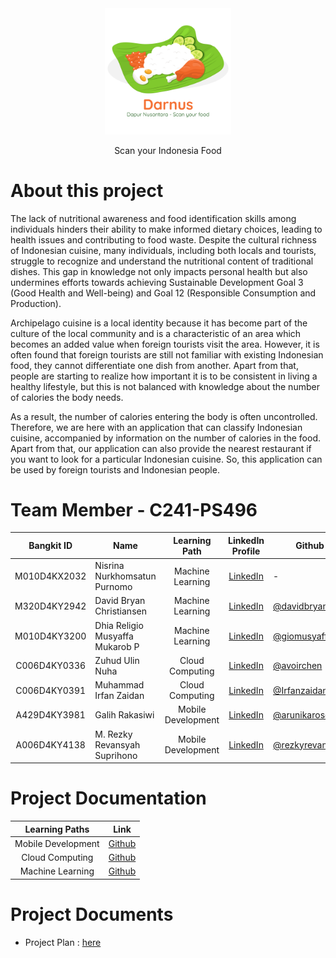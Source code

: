 <div align="center">
  <img src="https://github.com/Dapur-Nusantara-Bangkit-2024-Batch-2/.github/blob/main/profile/assets/logodarnus%201.png" alt="Logo NutriKita" style="width: 40%;">
  <p>Scan your Indonesia Food</p>
</div>

# About this project
The lack of nutritional awareness and food identification skills among individuals hinders their ability to make informed dietary choices, leading to health issues and contributing to food waste. Despite the cultural richness of Indonesian cuisine, many individuals, including both locals and tourists, struggle to recognize and understand the nutritional content of traditional dishes. This gap in knowledge not only impacts personal health but also undermines efforts towards achieving Sustainable Development Goal 3 (Good Health and Well-being) and Goal 12 (Responsible Consumption and Production).

Archipelago cuisine is a local identity because it has become part of the culture of the local community and is a characteristic of an area which becomes an added value when foreign tourists visit the area. However, it is often found that foreign tourists are still not familiar with existing Indonesian food, they cannot differentiate one dish from another. Apart from that, people are starting to realize how important it is to be consistent in living a healthy lifestyle, but this is not balanced with knowledge about the number of calories the body needs. 

As a result, the number of calories entering the body is often uncontrolled. Therefore, we are here with an application that can classify Indonesian cuisine, accompanied by information on the number of calories in the food. Apart from that, our application can also provide the nearest restaurant if you want to look for a particular Indonesian cuisine. So, this application can be used by foreign tourists and Indonesian people.

# Team Member - C241-PS496
<div align="center">
  
| Bangkit ID       |           Name            |   Learning Path    | LinkedIn Profile | Github | Status |
|:----------------:|---------------------------|:------------------:|:-----------------------------------------:|-------------------------------------------------------------------|:---------------------------------|
| M010D4KX2032      | Nisrina Nurkhomsatun Purnomo  | Machine Learning   | [LinkedIn](https://www.linkedin.com/in/nisrinanpurnomo/) | - | Active |
| M320D4KY2942      | David Bryan Christiansen   | Machine Learning   | [LinkedIn](https://www.linkedin.com/in/davidbryanc/) | [@davidbryanc](https://github.com/davidbryanc) | Active |
| M010D4KY3200      | Dhia Religio Musyaffa Mukarob P          | Machine Learning    | [LinkedIn](https://www.linkedin.com/in/dhiareligio/) | [@giomusyaffa](https://github.com/giomusyaffa) | Active |
| C006D4KY0336      | Zuhud Ulin Nuha     | Cloud Computing    | [LinkedIn](https://www.linkedin.com/in/zuhud-ulin-nuha/) | [@avoirchen](https://github.com/avoirchen) | Active |
| C006D4KY0391      | Muhammad Irfan Zaidan             | Cloud Computing | [LinkedIn](https://www.linkedin.com/in/mirfanzaidann/) | [@Irfanzaidann](https://github.com/Irfanzaidann) | Active |
| A429D4KY3981       | Galih Rakasiwi              | Mobile Development | [LinkedIn](https://www.linkedin.com/in/galih-rakasiwi-25a5842a4/) | [@arunikaroscent](https://github.com/arunikaroscent) | Active |
| A006D4KY4138       | M. Rezky Revansyah Suprihono | Mobile Development   | [LinkedIn](https://www.linkedin.com/in/rezkyrevansyah/) | [@rezkyrevansyah](https://github.com/rezkyrevansyah) | Active |

</div>

# Project Documentation
|   Learning Paths   |                                Link                                |
| :----------------: | :----------------------------------------------------------------: |
| Mobile Development | [Github](https://github.com/Dapur-Nusantara-Bangkit-2024-Batch-2/mobile-development) |
|  Cloud Computing  | [Github](https://github.com/Dapur-Nusantara-Bangkit-2024-Batch-2/cloud-computing)  |
|   Machine Learning  | [Github](https://github.com/Dapur-Nusantara-Bangkit-2024-Batch-2/machine-learning)  |

# Project Documents
- Project Plan : [here](https://docs.google.com/document/d/1ovYRkL2Bs03VHfwmxqueTz2HmTsnz_SQEJc4XopDPCQ/edit?usp=sharing)
